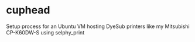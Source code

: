 # cuphead
Setup process for an Ubuntu VM hosting DyeSub printers like my Mitsubishi CP-K60DW-S using selphy_print
